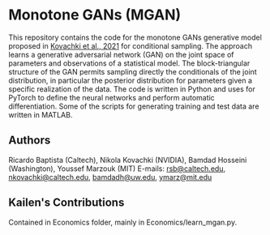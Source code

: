 # Monotone GANs (MGAN)

This repository contains the code for the monotone GANs generative model proposed in [Kovachki et al., 2021](https://arxiv.org/abs/2006.06755) for conditional sampling. The approach learns a generative adversarial network (GAN) on the joint space of parameters and observations of a statistical model. The block-triangular structure of the GAN permits sampling directly the conditionals of the joint distribution, in particular the posterior distribution for parameters given a specific realization of the data. The code is written in Python and uses for PyTorch to define the neural networks and perform automatic differentiation. Some of the scripts for generating training and test data are written in MATLAB.

## Authors

Ricardo Baptista (Caltech), Nikola Kovachki (NVIDIA), Bamdad Hosseini (Washington), Youssef Marzouk (MIT)
E-mails: rsb@caltech.edu, nkovachki@caltech.edu, bamdadh@uw.edu, ymarz@mit.edu

## Kailen's Contributions

Contained in Economics folder, mainly in Economics/learn_mgan.py.
